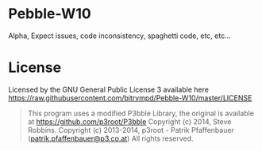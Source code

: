 # Pebble-W10
Alpha, Expect issues, code inconsistency, spaghetti code, etc, etc...

# License
Licensed by the GNU General Public License 3 available here https://raw.githubusercontent.com/bitrvmpd/Pebble-W10/master/LICENSE

> This program uses a modified P3bble Library, the original is available at https://github.com/p3root/P3bble
Copyright (c) 2014, Steve Robbins.
Copyright (c) 2013-2014, p3root - Patrik Pfaffenbauer (patrik.pfaffenbauer@p3.co.at) All rights reserved.
